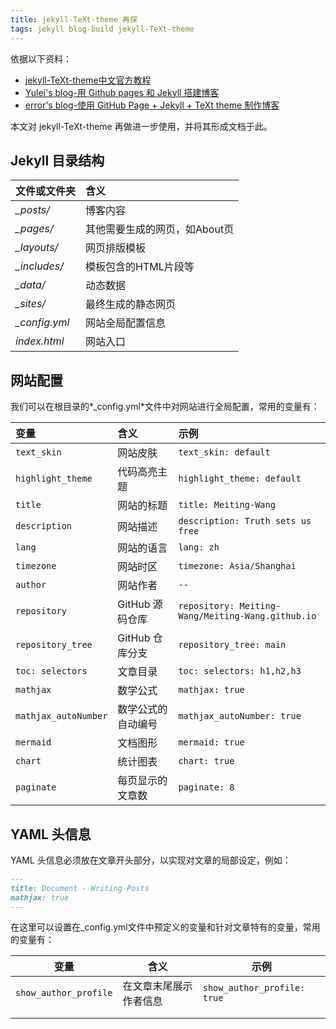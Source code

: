```yaml
---
title: jekyll-TeXt-theme 再探
tags: jekyll blog-build jekyll-TeXt-theme
---
```


依据以下资料：

- [jekyll-TeXt-theme中文官方教程](https://kitian616.github.io/jekyll-TeXt-theme/docs/zh/quick-start)
- [Yulei's blog-用 Github pages 和 Jekyll 搭建博客](https://yuleii.github.io/2020/06/09/build-blog-with-github-pages-and-jekyll.html)
- [error's blog-使用 GitHub Page + Jekyll + TeXt theme 制作博客](https://zhuanlan.zhihu.com/p/385384830)

本文对 jekyll-TeXt-theme 再做进一步使用，并将其形成文档于此。

<!--more-->

## Jekyll 目录结构

| 文件或文件夹  | 含义                          |
| :------------ | :---------------------------- |
| *_posts/*     | 博客内容                      |
| *_pages/*     | 其他需要生成的网页，如About页 |
| *_layouts/*   | 网页排版模板                  |
| *_includes/*  | 模板包含的HTML片段等          |
| *_data/*      | 动态数据                      |
| *_sites/*     | 最终生成的静态网页            |
| *_config.yml* | 网站全局配置信息              |
| *index.html*  | 网站入口                      |

## 网站配置

我们可以在根目录的*_config.yml*文件中对网站进行全局配置，常用的变量有：

| 变量                 | 含义               | 示例                                              |
| :------------------- | :----------------- | :------------------------------------------------ |
| `text_skin`          | 网站皮肤           | `text_skin: default`                              |
| `highlight_theme`    | 代码高亮主题       | `highlight_theme: default`                        |
| `title`              | 网站的标题         | `title: Meiting-Wang`                             |
| `description`        | 网站描述           | `description: Truth sets us free`                 |
| `lang`               | 网站的语言         | `lang: zh`                                        |
| `timezone`           | 网站时区           | `timezone: Asia/Shanghai`                         |
| `author`             | 网站作者           | `--`                                              |
| `repository`         | GitHub 源码仓库    | `repository: Meiting-Wang/Meiting-Wang.github.io` |
| `repository_tree`    | GitHub 仓库分支    | `repository_tree: main`                           |
| `toc: selectors`     | 文章目录           | `toc: selectors: h1,h2,h3`                        |
| `mathjax`            | 数学公式           | `mathjax: true`                                   |
| `mathjax_autoNumber` | 数学公式的自动编号 | `mathjax_autoNumber: true`                        |
| `mermaid`            | 文档图形           | `mermaid: true`                                   |
| `chart`              | 统计图表           | `chart: true`                                     |
| `paginate`           | 每页显示的文章数   | `paginate: 8`                                     |

## YAML 头信息

YAML 头信息必须放在文章开头部分，以实现对文章的局部设定，例如：

```markdown
---
title: Document - Writing Posts
mathjax: true
---
```

在这里可以设置在_config.yml文件中预定义的变量和针对文章特有的变量，常用的变量有：

| 变量                  | 含义                   | 示例                        |
| --------------------- | ---------------------- | --------------------------- |
| `show_author_profile` | 在文章末尾展示作者信息 | `show_author_profile: true` |
|                       |                        |                             |
|                       |                        |                             |

<script src="https://utteranc.es/client.js"
        repo="Meiting-Wang/Meiting-Wang.github.io"
        issue-term="pathname"
        theme="github-light"
        crossorigin="anonymous"
        async>
</script>
